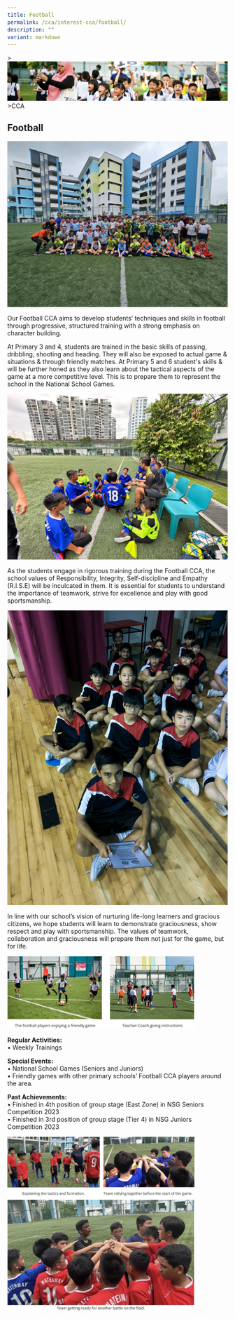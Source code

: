 ```yaml
---
title: Football
permalink: /cca/interest-cca/football/
description: ""
variant: markdown
---
```

&gt;![](/images/CCA/CCA_02.jpg)
&gt;CCA

## Football

![](/images/CCA/Football/Friendly_game_with_other_schools_2023.jpg)

Our Football CCA aims to develop students’ techniques and skills in football through progressive, structured training with a strong emphasis on character building.

At Primary 3 and 4, students are trained in the basic skills of passing, dribbling, shooting and heading. They will also be exposed to actual game &amp; situations &amp; through friendly matches. At Primary 5 and 6 student's skills &amp; will be further honed as they also learn about the tactical aspects of the game at a more competitive level. This is to prepare them to represent the school in the National School Games.

![](/images/CCA/Football/Juniors_School_Team_2023.jpg)

As the students engage in rigorous training during the Football CCA, the school values of Responsibility, Integrity, Self-discipline and Empathy (R.I.S.E) will be inculcated in them. It is essential for students to understand the importance of teamwork, strive for excellence and play with good sportsmanship.

![](/images/CCA/Football/NSG_Oath_Taking_Ceremony_2024.jpg)
		 
In line with our school’s vision of nurturing life-long learners and gracious citizens, we hope students will learn to demonstrate graciousness, show respect and play with sportsmanship. The values of teamwork, collaboration and graciousness will prepare them not just for the game, but for life.		 

<img src="/images/CCA/Football%204.jpg" style="width:85%">

**Regular Activities:** <br>
•	Weekly Trainings

**Special Events:** <br>
•	National School Games (Seniors and Juniors) <br>
•	Friendly games with other primary schools’ Football CCA players around the area.

**Past Achievements:** <br>
•	Finished in 4th position of group stage (East Zone) in NSG Seniors Competition 2023 <br>
•	Finished in 3rd position of group stage (Tier 4) in NSG Juniors Competition 2023 


<img src="/images/CCA/Football%205.jpg" style="width:85%">
		 
<img src="/images/CCA/Football%206.jpg" style="width:85%">
